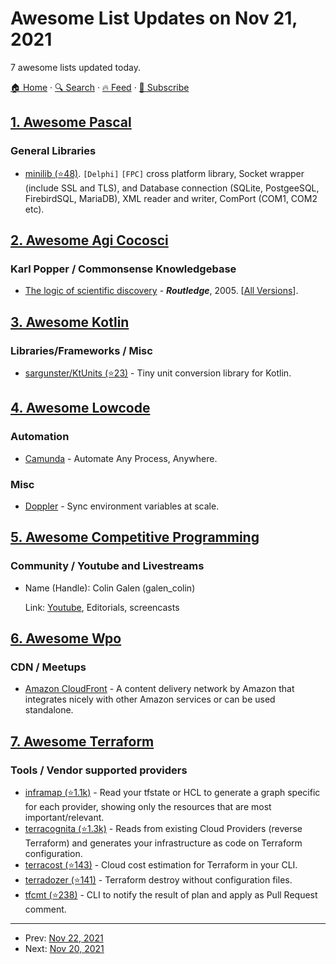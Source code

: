 # Awesome List Updates on Nov 21, 2021

7 awesome lists updated today.

[🏠 Home](/README.md) · [🔍 Search](https://www.trackawesomelist.com/search/) · [🔥 Feed](https://www.trackawesomelist.com/rss.xml) · [📮 Subscribe](https://trackawesomelist.us17.list-manage.com/subscribe?u=d2f0117aa829c83a63ec63c2f&id=36a103854c)



## [1. Awesome Pascal](/content/Fr0sT-Brutal/awesome-pascal/README.md)

### General Libraries

*   [minilib (⭐48)](https://github.com/parmaja/minilib). `[Delphi]` `[FPC]` cross platform library, Socket wrapper (include SSL and TLS), and Database connection (SQLite, PostgeeSQL, FirebirdSQL, MariaDB), XML reader and writer, ComPort (COM1, COM2 etc).

## [2. Awesome Agi Cocosci](/content/YuzheSHI/awesome-agi-cocosci/README.md)

### Karl Popper / Commonsense Knowledgebase

*   [The logic of scientific discovery](https://hk1lib.org/book/511214/299596) - ***Routledge***, 2005. \[[All Versions](https://scholar.google.com/scholar?cluster=5836864564733788424\&hl=en\&as_sdt=0,5)].

## [3. Awesome Kotlin](/content/KotlinBy/awesome-kotlin/README.md)

### Libraries/Frameworks / Misc

*   [sargunster/KtUnits (⭐23)](https://github.com/sargunster/KtUnits) - Tiny unit conversion library for Kotlin.

## [4. Awesome Lowcode](/content/antdimot/awesome-lowcode/README.md)

### Automation

*   [Camunda](https://camunda.com/) - Automate Any Process, Anywhere.

### Misc

*   [Doppler](https://www.doppler.com/) - Sync environment variables at scale.

## [5. Awesome Competitive Programming](/content/lnishan/awesome-competitive-programming/README.md)

### Community / Youtube and Livestreams

- Name (Handle): Colin Galen (galen\_colin)

  Link: [Youtube](https://www.youtube.com/channel/UCpvS3EykHW--l0ogUhMEjEw), Editorials, screencasts



## [6. Awesome Wpo](/content/davidsonfellipe/awesome-wpo/README.md)

### CDN / Meetups

*   [Amazon CloudFront](https://aws.amazon.com/cloudfront/) - A content delivery network by Amazon that integrates nicely with other Amazon services or can be used standalone.

## [7. Awesome Terraform](/content/shuaibiyy/awesome-terraform/README.md)

### Tools / Vendor supported providers

*   [inframap (⭐1.1k)](https://github.com/cycloidio/inframap) - Read your tfstate or HCL to generate a graph specific for each provider, showing only the resources that are most important/relevant.
*   [terracognita (⭐1.3k)](https://github.com/cycloidio/terracognita) - Reads from existing Cloud Providers (reverse Terraform) and generates your infrastructure as code on Terraform configuration.
*   [terracost (⭐143)](https://github.com/cycloidio/terracost) - Cloud cost estimation for Terraform in your CLI.
*   [terradozer (⭐141)](https://github.com/jckuester/terradozer) - Terraform destroy without configuration files.
*   [tfcmt (⭐238)](https://github.com/suzuki-shunsuke/tfcmt) - CLI to notify the result of plan and apply as Pull Request comment.

---

- Prev: [Nov 22, 2021](/content/2021/11/22/README.md)
- Next: [Nov 20, 2021](/content/2021/11/20/README.md)